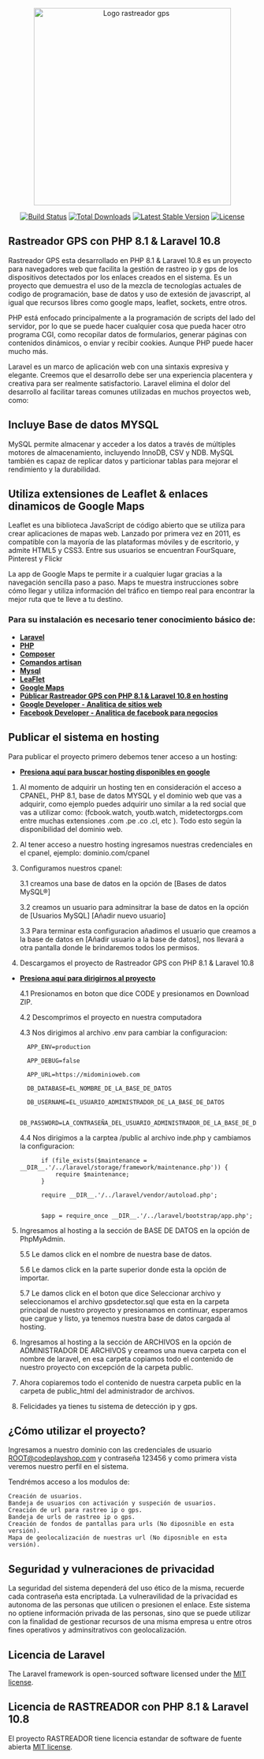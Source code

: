 <p align="center"><a href="https://github.com/amoroso18/rastreador-gps" target="_blank"><img src="https://github.com/amoroso18/rastreador-gps/blob/main/public/icons/spy.png" width="400" alt="Logo rastreador gps"></a></p>

<p align="center">
<a href="https://github.com/laravel/framework/actions"><img src="https://github.com/laravel/framework/workflows/tests/badge.svg" alt="Build Status"></a>
<a href="https://packagist.org/packages/laravel/framework"><img src="https://img.shields.io/packagist/dt/laravel/framework" alt="Total Downloads"></a>
<a href="https://packagist.org/packages/laravel/framework"><img src="https://img.shields.io/packagist/v/laravel/framework" alt="Latest Stable Version"></a>
<a href="https://packagist.org/packages/laravel/framework"><img src="https://img.shields.io/packagist/l/laravel/framework" alt="License"></a>
</p>

## Rastreador GPS con PHP 8.1 & Laravel 10.8 

Rastreador GPS esta desarrollado en PHP 8.1 & Laravel 10.8 es un proyecto para navegadores web que facilita la gestión de rastreo ip y gps de los dispositivos detectados por los enlaces creados en el sistema. Es un proyecto que demuestra el uso de la mezcla de tecnologías actuales de codigo de programación, base de datos y uso de extesión de javascript, al igual que recursos libres como google maps, leaflet, sockets, entre otros.

PHP está enfocado principalmente a la programación de scripts del lado del servidor, por lo que se puede hacer cualquier cosa que pueda hacer otro programa CGI, como recopilar datos de formularios, generar páginas con contenidos dinámicos, o enviar y recibir cookies. Aunque PHP puede hacer mucho más.

Laravel es un marco de aplicación web con una sintaxis expresiva y elegante. Creemos que el desarrollo debe ser una experiencia placentera y creativa para ser realmente satisfactorio. Laravel elimina el dolor del desarrollo al facilitar tareas comunes utilizadas en muchos proyectos web, como:

## Incluye Base de datos MYSQL

MySQL permite almacenar y acceder a los datos a través de múltiples motores de almacenamiento, incluyendo InnoDB, CSV y NDB. MySQL también es capaz de replicar datos y particionar tablas para mejorar el rendimiento y la durabilidad.

## Utiliza extensiones de Leaflet & enlaces dinamicos de Google Maps

Leaflet es una biblioteca JavaScript de código abierto que se utiliza para crear aplicaciones de mapas web. Lanzado por primera vez en 2011, es compatible con la mayoría de las plataformas móviles y de escritorio, y admite HTML5 y CSS3. Entre sus usuarios se encuentran FourSquare, Pinterest y Flickr

La app de Google Maps te permite ir a cualquier lugar gracias a la navegación sencilla paso a paso. Maps te muestra instrucciones sobre cómo llegar y utiliza información del tráfico en tiempo real para encontrar la mejor ruta que te lleve a tu destino.

### Para su instalación es necesario tener conocimiento básico de:

- **[Laravel](https://laravel.com/)**
- **[PHP](https://www.php.net/manual/es/intro-whatis.php)**
- **[Composer](https://getcomposer.org/)**
- **[Comandos artisan](https://dev.to/leonmatiasm/los-comandos-php-artisan-mas-usados-por-mi-415p)**
- **[Mysql](https://www.mysql.com/)**
- **[LeaFlet](https://leafletjs.com/)**
- **[Google Maps](https://www.google.com/maps)**
- **[Públicar Rastreador GPS con PHP 8.1 & Laravel 10.8 en hosting](https://github.com/amoroso18/rastreador-gps)**
- **[Google Developer - Analitica de sitios web](https://developers.google.com/analytics?hl=es-419)**
- **[Facebook Developer - Analitica de facebook para negocios](https://developers.facebook.com/)**

## Publicar el sistema en hosting

Para publicar el proyecto primero debemos tener acceso a un hosting: 
- **[Presiona aquí para buscar hosting disponibles en google](https://www.google.com/search?q=hosting+en+peru)**

1) Al momento de adquirir un hosting ten en consideración el acceso a CPANEL, PHP 8.1, base de datos MYSQL y el dominio web que vas a adquirir, como ejemplo puedes adquirir uno similar a la red social que vas a utilizar como: (fcbook.watch, youtb.watch, midetectorgps.com entre muchas extensiones .com .pe .co .cl, etc ). Todo esto según la disponibilidad del dominio web.

2) Al tener acceso a nuestro hosting ingresamos nuestras credenciales en el cpanel, ejemplo: dominio.com/cpanel

3) Configuramos nuestros cpanel:

    3.1 creamos una base de datos en la opción de [Bases de datos MySQL®]

    3.2 creamos un usuario para adminsitrar la base de datos en la opción de [Usuarios MySQL] [Añadir nuevo usuario]
    
    3.3 Para terminar esta configuracion añadimos el usuario que creamos a la base de datos en [Añadir usuario a la base de datos], nos llevará a otra pantalla donde le brindaremos todos los permisos.

4) Descargamos el proyecto de Rastreador GPS con PHP 8.1 & Laravel 10.8
- **[Presiona aquí para dirigirnos al proyecto](https://github.com/amoroso18/rastreador-gps)**

    4.1 Presionamos en boton que dice CODE y presionamos en Download ZIP.

    4.2 Descomprimos el proyecto en nuestra computadora

    4.3 Nos dirigimos al archivo .env para cambiar la configuracion:

        APP_ENV=production

        APP_DEBUG=false

        APP_URL=https://midominioweb.com

        DB_DATABASE=EL_NOMBRE_DE_LA_BASE_DE_DATOS

        DB_USERNAME=EL_USUARIO_ADMINISTRADOR_DE_LA_BASE_DE_DATOS

        DB_PASSWORD=LA_CONTRASEÑA_DEL_USUARIO_ADMINISTRADOR_DE_LA_BASE_DE_DATOS

    4.4 Nos dirigimos a la carptea /public al archivo inde.php y cambiamos la configuracion:

            if (file_exists($maintenance = __DIR__.'/../laravel/storage/framework/maintenance.php')) {
                require $maintenance;
            }

            require __DIR__.'/../laravel/vendor/autoload.php';


            $app = require_once __DIR__.'/../laravel/bootstrap/app.php';

5) Ingresamos al hosting a la sección de BASE DE DATOS en la opción de PhpMyAdmin.

    5.5 Le damos click en el nombre de nuestra base de datos.

    5.6 Le damos click en la parte superior donde esta la opción de importar.

    5.7 Le damos click en el boton que dice Seleccionar archivo y seleccionamos el archivo gpsdetector.sql que esta en la carpeta principal de nuestro proyecto y presionamos en continuar, esperamos que cargue y listo, ya tenemos nuestra base de datos cargada al hosting.

6) Ingresamos al hosting a la sección de ARCHIVOS en la opción de ADMINISTRADOR DE ARCHIVOS y creamos una nueva carpeta con el nombre de laravel, en esa carpeta copiamos todo el contenido de nuestro proyecto con excepción de la carpeta public.

7) Ahora copiaremos todo el contenido de nuestra carpeta public en la carpeta de public_html del administrador de archivos.

8) Felicidades ya tienes tu sistema de detección ip y gps.



## ¿Cómo utilizar el proyecto?

Ingresamos a nuestro dominio con las credenciales de usuario ROOT@codeplayshop.com y contraseña 123456 y como primera vista veremos nuestro perfil en el sistema.

Tendrémos acceso a los modulos de:

    Creación de usuarios.
    Bandeja de usuarios con activación y suspeción de usuarios.
    Creación de url para rastreo ip o gps.
    Bandeja de urls de rastreo ip o gps.
    Creación de fondos de pantallas para urls (No diposnible en esta versión).
    Mapa de geolocalización de nuestras url (No diposnible en esta versión).

## Seguridad y vulneraciones de privacidad

La seguridad del sistema dependerá del uso ético de la misma, recuerde cada contraseña esta encriptada. La vulneravilidad de la privacidad es autonoma de las personas que utilicen o presionen el enlace. Este sistema no optiene información privada de las personas, sino que se puede utilizar con la finalidad de gestionar recursos de una misma empresa u entre otros fines operativos y adminsitrativos con geolocalización.


## Licencia de Laravel

The Laravel framework is open-sourced software licensed under the [MIT license](https://opensource.org/licenses/MIT).

## Licencia de RASTREADOR con PHP 8.1 & Laravel 10.8

El proyecto RASTREADOR tiene licencia estandar de software de fuente abierta [MIT license](https://opensource.org/licenses/MIT).
